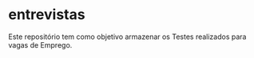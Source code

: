 # entrevistas
Este repositório tem como objetivo armazenar os Testes realizados para vagas de Emprego.
